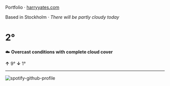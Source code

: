 Portfolio · [harryyates.com](https://harryyates.com)

<!-- WEATHER_START -->
Based in Stockholm · *There will be partly cloudy today*

# 2°
☁️ **Overcast conditions with complete cloud cover**

**↑** 9° **↓** 1°

---
<!-- WEATHER_END -->

<p align="left">
  <a>
    <img src="https://spotify-github-profile.kittinanx.com/api/view?uid=bigbello&cover_image=true&theme=natemoo-re&show_offline=true&background_color=121212&interchange=false&bar_color=53b14f&bar_color_cover=false" alt="spotify-github-profile">
  </a>
</p>
